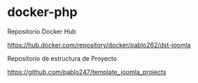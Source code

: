 # docker-php

Repositorio Docker Hub

<https://hub.docker.com/repository/docker/pablo262/dst-joomla>

Repositorio de estructura de Proyecto

<https://github.com/pablo247/template_joomla_projects>
